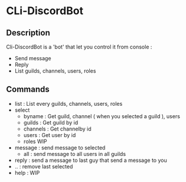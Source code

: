 # CLi-DiscordBot

## Description

Cli-DiscordBot is a 'bot' that let you control it from console :
- Send message
- Reply
- List guilds, channels, users, roles

## Commands

- list : List every guilds, channels, users, roles
- select
  - byname : Get guild, channel ( when you selected a guild ), users
  - guilds : Get guild by id
  - channels : Get channelby id
  - users : Get user by id
  - roles WIP
- message : send message to selected
  - all : send message to all users in all guilds
- reply : send a message to last guy that send a message to you
- .. : remove last selected
- help : WIP
